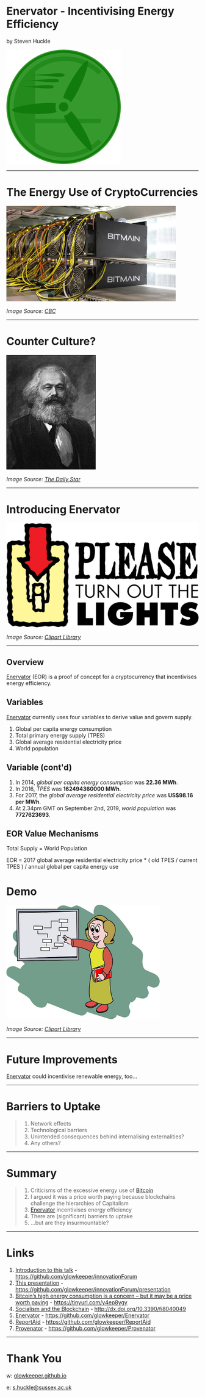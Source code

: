 #  Enervator - Incentivising Energy Efficiency

by Steven Huckle

![](images/Enervator.png)

- - -

# The Energy Use of CryptoCurrencies

![](images/bitcoinMining.png)

_Image Source: [CBC](https://www.cbc.ca/news/canada/montreal/magog-halts-bitcoin-mining-projects-over-energy-supply-concerns-1.4605041)_

- - -

# Counter Culture?

![](images/karlMarx.jpg)

_Image Source: [The Daily Star](https://www.thedailystar.net/literature/news/karl-marx-india-assessment-part-ii-1683082)_

- - -

# Introducing Enervator

![](images/turnOffTheLights.jpg)

_Image Source: [Clipart Library](http://clipart-library.com/clipart/1071253.htm)_

- - -

## Overview

[Enervator](https://github.com/glowkeeper/Enervator) (EOR) is a proof of concept for a cryptocurrency that incentivises energy efficiency.

## Variables

[Enervator](https://github.com/glowkeeper/Enervator) currently uses four variables to derive value and govern supply.

1. Global per capita energy consumption
2. Total primary energy supply (TPES)
3. Global average residential electricity price
4. World population

## Variable (cont'd)

1. In 2014, _global per capita energy consumption_ was **22.36 MWh**.
2. In 2016, _TPES_ was **162494360000 MWh**.
3. For 2017, the _global average residential electricity price_ was **US$98.16 per MWh**.
4. At 2.34pm GMT on September 2nd, 2019, _world population_ was **7727623693**.

## EOR Value Mechanisms

Total Supply = World Population

EOR = 2017 global average residential electricity price * ( old TPES / current TPES ) / annual global per capita energy use

# Demo

![](images/demo.jpg)

_Image Source: [Clipart Library](http://clipart-library.com/clipart/1804638.htm)_

- - -

# Future Improvements

[Enervator](https://github.com/glowkeeper/Enervator) could incentivise renewable energy, too...

- - -

# Barriers to Uptake

> 1. Network effects
> 2. Technological barriers
> 3. Unintended consequences behind internalising externalities?
> 4. Any others?

- - -

# Summary

> 1. Criticisms of the excessive energy use of [Bitcoin](https://bitcoin.org/en/)
> 2. I argued it was a price worth paying because blockchains challenge the hierarchies of Capitalism
> 3. [Enervator](https://github.com/glowkeeper/Enervator) incentivises energy efficiency
> 4. There are (significant) barriers to uptake
> 5. ...but are they insurmountable?

- - -

# Links

1. [Introduction to this talk](https://github.com/glowkeeper/innovationForum) - https://github.com/glowkeeper/innovationForum
2. [This presentation](https://github.com/glowkeeper/innovationForum/presentation) - https://github.com/glowkeeper/innovationForum/presentation
3. [Bitcoin’s high energy consumption is a concern – but it may be a price worth paying](https://theconversation.com/bitcoins-high-energy-consumption-is-a-concern-but-it-may-be-a-price-worth-paying-106282) - https://tinyurl.com/y4ep8ygy
4. [Socialism and the Blockchain](http://dx.doi.org/10.3390/fi8040049) - http://dx.doi.org/10.3390/fi8040049
5. [Enervator](https://github.com/glowkeeper/Enervator) - https://github.com/glowkeeper/Enervator
6. [ReportAid](https://github.com/glowkeeper/ReportAid) - https://github.com/glowkeeper/ReportAid
7. [Provenator](https://github.com/glowkeeper/Provenator) - https://github.com/glowkeeper/Provenator

- - -

# Thank You

w: [glowkeeper.github.io](https://glowkeeper.github.io/)

e: s.huckle@sussex.ac.uk

